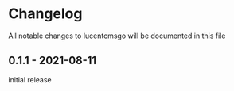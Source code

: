 # Changelog

All notable changes to lucentcmsgo will be documented in this file

## 0.1.1 - 2021-08-11

initial release
